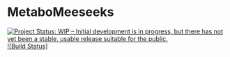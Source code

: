 # MetaboMeeseeks

[![Project Status: WIP – Initial development is in progress, but there has not yet been a stable, usable release suitable for the public.](http://www.repostatus.org/badges/latest/wip.svg)](http://www.repostatus.org/#wip)
[![Build Status]](https://travis-ci.org/Beirnaert/MetaboMeeseeks.svg?branch=master)
